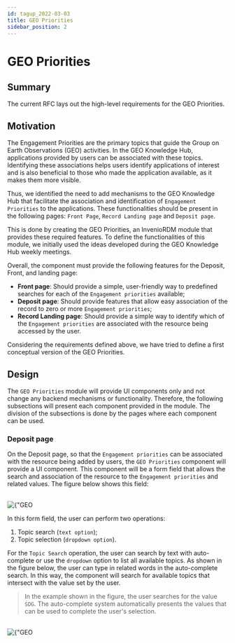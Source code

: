 ```yaml
---
id: tagup_2022-03-03
title: GEO Priorities
sidebar_position: 2
---
```


# GEO Priorities

## Summary

The current RFC lays out the high-level requirements for the GEO Priorities.

## Motivation

The Engagement Priorities are the primary topics that guide the Group on Earth Observations (GEO) activities. In the GEO Knowledge Hub, applications provided by users can be associated with these topics. Identifying these associations helps users identify applications of interest and is also beneficial to those who made the application available, as it makes them more visible.

Thus, we identified the need to add mechanisms to the GEO Knowledge Hub that facilitate the association and identification of `Engagement Priorities` to the applications. These functionalities should be present in the following pages: `Front Page`, `Record Landing page` and `Deposit page`.

This is done by creating the GEO Priorities, an InvenioRDM module that provides these required features. To define the functionalities of this module, we initially used the ideas developed during the GEO Knowledge Hub weekly meetings.

Overall, the component must provide the following features for the Deposit, Front, and landing page:

- **Front page**: Should provide a simple, user-friendly way to predefined searches for each of the `Engagement priorities` available;
- **Deposit page**: Should provide features that allow easy association of the record to zero or more `Engagement priorities`;
- **Record Landing page**: Should provide a simple way to identify which of the `Engagement priorities` are associated with the resource being accessed by the user.

Considering the requirements defined above, we have tried to define a first conceptual version of the GEO Priorities.

## Design

The `GEO Priorities` module will provide UI components only and not change any backend mechanisms or functionality. Therefore, the following subsections will present each component provided in the module. The division of the subsections is done by the pages where each component can be used.

### Deposit page

On the Deposit page, so that the `Engagement priorities` can be associated with the resource being added by users, the `GEO Priorities` component will provide a UI component. This component will be a form field that allows the search and association of the resource to the `Engagement priorities` and related values. The figure below shows this field:

<div style={{textAlign: 'center'}}>
    <br/>
    <img 
        src={require("./assets/geo-priorities/deposit-1.png").default}
        alt={"GEO Priorities - Deposit 1"} 
        style={{width: "700px"}} 
    />
    <br/>
</div>

In this form field, the user can perform two operations:

1. Topic search (`text option`);
2. Topic selection (`dropdown option`).

For the `Topic Search` operation, the user can search by text with auto-complete or use the `dropdown` option to list all available topics. As shown in the figure below, the user can type in related words in the auto-complete search. In this way, the component will search for available topics that intersect with the value set by the user.

> In the example shown in the figure, the user searches for the value `SDG`. The auto-complete system automatically presents the values that can be used to complete the user's selection.

<div style={{textAlign: 'center'}}>
    <br/>
    <img 
        src={require("./assets/geo-priorities/deposit-3.png").default}
        alt={"GEO Priorities - Deposit 2"} 
        style={{width: "700px"}} 
    />
    <br/>
</div>
